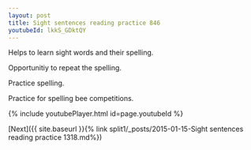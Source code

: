 ```yaml
---
layout: post
title: Sight sentences reading practice 846
youtubeId: lkkS_GDktQY
---
```

 
 
Helps to learn sight words and their spelling.

Opportunitiy to repeat the spelling. 

Practice spelling. 
 
Practice for spelling bee competitions. 
 
{% include youtubePlayer.html id=page.youtubeId %}
 
 

[Next]({{ site.baseurl }}{% link  split1/_posts/2015-01-15-Sight sentences reading practice 1318.md%})
 
